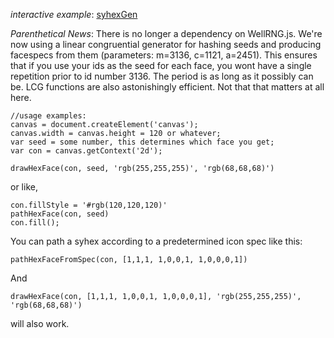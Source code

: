 *interactive example*: [syhexGen](http://makopool.com/syhexGen.html)

*Parenthetical News*: There is no longer a dependency on WellRNG.js. We're now using a linear congruential generator for hashing seeds and producing facespecs from them (parameters: m=3136, c=1121, a=2451). This ensures that if you use your ids as the seed for each face, you wont have a single repetition prior to id number 3136. The period is as long as it possibly can be.
LCG functions are also astonishingly efficient. Not that that matters at all here.

	//usage examples:
	canvas = document.createElement('canvas');
	canvas.width = canvas.height = 120 or whatever;
	var seed = some number, this determines which face you get;
	var con = canvas.getContext('2d');
	
	drawHexFace(con, seed, 'rgb(255,255,255)', 'rgb(68,68,68)')
	
or like,

	con.fillStyle = '#rgb(120,120,120)'
	pathHexFace(con, seed)
	con.fill();

You can path a syhex according to a predetermined icon spec like this:

	pathHexFaceFromSpec(con, [1,1,1, 1,0,0,1, 1,0,0,0,1])

And
	
	drawHexFace(con, [1,1,1, 1,0,0,1, 1,0,0,0,1], 'rgb(255,255,255)', 'rgb(68,68,68)')
	
will also work.